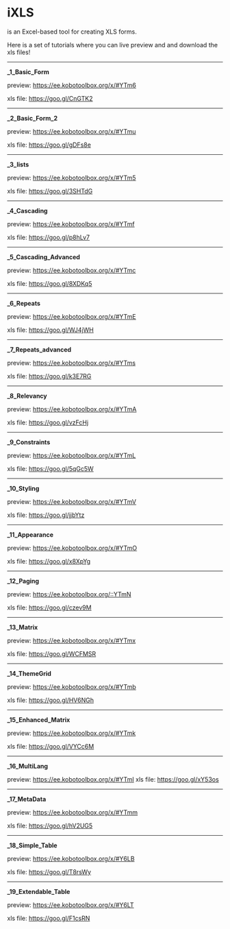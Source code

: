 # iXLS
is an Excel-based tool for creating XLS forms.

Here is a set of tutorials where you can live preview and and download the xls files!

---------------------------------------------

**_1_Basic_Form**

preview: https://ee.kobotoolbox.org/x/#YTm6 

xls file: https://goo.gl/CnGTK2 

---------------------------------------------

**_2_Basic_Form_2**

preview: https://ee.kobotoolbox.org/x/#YTmu

xls file: https://goo.gl/gDFs8e

---------------------------------------------

**_3_lists**

preview: https://ee.kobotoolbox.org/x/#YTm5

xls file: https://goo.gl/3SHTdG

---------------------------------------------

**_4_Cascading**

preview: https://ee.kobotoolbox.org/x/#YTmf

xls file: https://goo.gl/p8hLv7

---------------------------------------------

**_5_Cascading_Advanced**

preview: https://ee.kobotoolbox.org/x/#YTmc

xls file: https://goo.gl/8XDKq5

---------------------------------------------

**_6_Repeats**

preview: https://ee.kobotoolbox.org/x/#YTmE

xls file: https://goo.gl/WJ4jWH

---------------------------------------------

**_7_Repeats_advanced**

preview: https://ee.kobotoolbox.org/x/#YTms

xls file: https://goo.gl/k3E7RG

---------------------------------------------

**_8_Relevancy**

preview: https://ee.kobotoolbox.org/x/#YTmA

xls file: https://goo.gl/vzFcHj

---------------------------------------------

**_9_Constraints**

preview: https://ee.kobotoolbox.org/x/#YTmL

xls file: https://goo.gl/5qGc5W

---------------------------------------------

**_10_Styling**

preview: https://ee.kobotoolbox.org/x/#YTmV

xls file: https://goo.gl/jjbYtz 

---------------------------------------------

**_11_Appearance**

preview: https://ee.kobotoolbox.org/x/#YTmO

xls file: https://goo.gl/x8XpYg

---------------------------------------------

**_12_Paging**

preview: https://ee.kobotoolbox.org/::YTmN

xls file: https://goo.gl/czev9M

---------------------------------------------

**_13_Matrix**

preview: https://ee.kobotoolbox.org/x/#YTmx

xls file: https://goo.gl/WCFMSR

---------------------------------------------

**_14_ThemeGrid**

preview: https://ee.kobotoolbox.org/x/#YTmb

xls file: https://goo.gl/HV6NGh

---------------------------------------------

**_15_Enhanced_Matrix**

preview: https://ee.kobotoolbox.org/x/#YTmk

xls file: https://goo.gl/VYCc6M

---------------------------------------------

**_16_MultiLang**

preview: https://ee.kobotoolbox.org/x/#YTmI
xls file: https://goo.gl/xY53os

---------------------------------------------

**_17_MetaData**

preview: https://ee.kobotoolbox.org/x/#YTmm

xls file: https://goo.gl/hV2UG5

---------------------------------------------

**_18_Simple_Table**

preview: https://ee.kobotoolbox.org/x/#Y6LB

xls file: https://goo.gl/T8rsWy

---------------------------------------------

**_19_Extendable_Table**

preview: https://ee.kobotoolbox.org/x/#Y6LT

xls file: https://goo.gl/F1csRN

